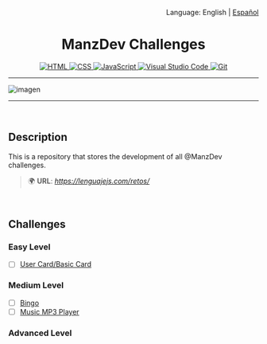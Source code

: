 <p align="right">Language: English | <a href="README-es.md">Español</a></p>

<h1 align="center">ManzDev Challenges</h1>

<p align="center">
<a href="#">
  <img src="https://img.shields.io/badge/--E34F26?logo=html5&logoColor=fff" alt="HTML">
</a>
<a href="#">
  <img src="https://img.shields.io/badge/--1572B6?logo=css3&logoColor=fff" alt="CSS">
</a>
<a href="https://www.javascript.com/">
  <img src="https://img.shields.io/badge/--F7DF1E?logo=javascript&logoColor=000" alt="JavaScript">
</a>
<a href="https://code.visualstudio.com/">
  <img src="https://img.shields.io/badge/--007ACC?logo=visual%20studio%20code&logoColor=ffffff" alt="Visual Studio Code">
</a>
<a href="https://git-scm.com/">
  <img src="https://img.shields.io/badge/--F05032?logo=git&logoColor=ffffff" alt="Git">
</a>
</p>

---

![imagen](https://user-images.githubusercontent.com/38696273/174712614-aac59cae-21a4-4b9e-ac6b-47a31f921baf.png)

---

<br/>

## Description

This is a repository that stores the development of all @ManzDev challenges.
>🌍 **URL**: *https://lenguajejs.com/retos/*

<br/>

## Challenges


### Easy Level
- [ ] [User Card/Basic Card](https://lenguajejs.com/retos/nivel-facil/basic-card/)

### Medium Level
- [ ] [Bingo](https://lenguajejs.com/retos/nivel-medio/bingo/)
- [ ] [Music MP3 Player](https://lenguajejs.com/retos/nivel-medio/mp3-player/)

### Advanced Level

